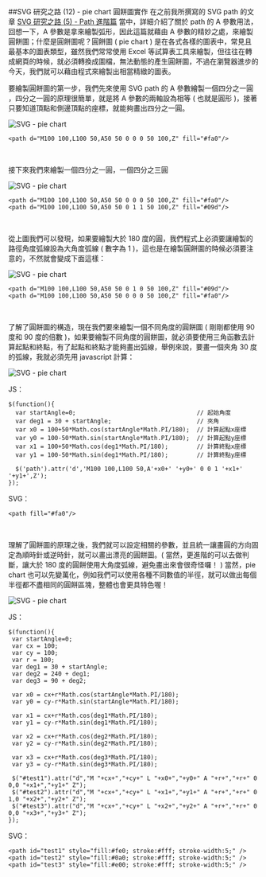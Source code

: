 ##SVG 研究之路 (12) - pie chart 圓餅圖實作
在之前我所撰寫的 SVG path 的文章 [SVG 研究之路 (5) - Path 進階篇](http://www.oxxostudio.tw/articles/201406/svg-05-path-2.html) 當中，詳細介紹了關於 path 的 A 參數用法，回想一下，A 參數是拿來繪製弧形，因此這篇就藉由 A 參數的精妙之處，來繪製圓餅圖；什麼是圓餅圖呢？圓餅圖 ( pie chart ) 是在各式各樣的圖表中，常見且最基本的圖表類型，雖然我們常常使用 Excel 等試算表工具來繪製，但往往在轉成網頁的時候，就必須轉換成圖檔，無法動態的產生圓餅圖，不過在瀏覽器進步的今天，我們就可以藉由程式來繪製出相當精緻的圖表。

要繪製圓餅圖的第一步，我們先來使用 SVG path 的 A 參數繪製一個四分之一圓	，四分之一圓的原理很簡單，就是將 A 參數的兩軸設為相等 ( 也就是圓形 )，接著只要知道頂點和側邊頂點的座標，就能夠畫出四分之一圓。  

![SVG - pie chart](https://lh3.googleusercontent.com/-Zpt9DDQ6alA/U6mPtG-N7NI/AAAAAAAA46U/6LBhFd6frvo/s800/20140623_1_02.png)

    <path d="M100 100,L100 50,A50 50 0 0 0 50 100,Z" fill="#fa0"/>
<Br/>

接下來我們來繪製一個四分之一圓，一個四分之三圓  

![SVG - pie chart](https://lh5.googleusercontent.com/-1xMA03yVSiU/U6mPtF_nXKI/AAAAAAAA46Y/4P3DgclIk_E/s000/20140623_1_03.png)


    <path d="M100 100,L100 50,A50 50 0 0 0 50 100,Z" fill="#fa0"/>
    <path d="M100 100,L100 50,A50 50 0 1 1 50 100,Z" fill="#09d"/>
<br/>

從上圖我們可以發現，如果要繪製大於 180 度的圓，我們程式上必須要讓繪製的路徑角度弧線設為大角度弧線 ( 數字為 1 )，這也是在繪製圓餅圖的時候必須要注意的，不然就會變成下面這樣：   

![SVG - pie chart](https://lh6.googleusercontent.com/-2Crjy4lMdWk/U6mQp42hVnI/AAAAAAAA46g/JhhtXGDtV_M/s000/20140623_1_04.png)

    <path d="M100 100,L100 50,A50 50 0 1 0 50 100,Z" fill="#09d"/>
    <path d="M100 100,L100 50,A50 50 0 0 0 50 100,Z" fill="#fa0"/>
<br/>

了解了圓餅圖的構造，現在我們要來繪製一個不同角度的圓餅圖 ( 剛剛都使用 90 度和 90 度的倍數 )，如果要繪製不同角度的圓餅圖，就必須要使用三角函數去計算起點和終點，有了起點和終點才能夠畫出弧線，舉例來說，要畫一個夾角 30 度的弧線，我就必須先用 javascript 計算：  

![SVG - pie chart](https://lh6.googleusercontent.com/-34WolE6GNS4/U6mUDGi4qOI/AAAAAAAA46w/oNxUkwWM8a0/s000/20140623_1_05.png)

JS：

    $(function(){ 
      var startAngle=0;                                  // 起始角度
      var deg1 = 30 + startAngle;                        // 夾角
      var x0 = 100+50*Math.cos(startAngle*Math.PI/180);  // 計算起點x座標
      var y0 = 100-50*Math.sin(startAngle*Math.PI/180);  // 計算起點y座標
      var x1 = 100+50*Math.cos(deg1*Math.PI/180);        // 計算終點x座標
      var y1 = 100-50*Math.sin(deg1*Math.PI/180);        // 計算終點y座標   
      
      $('path').attr('d','M100 100,L100 50,A'+x0+' '+y0+' 0 0 1 '+x1+' '+y1+',Z');  
    });

SVG：

	<path fill="#fa0"/>
<br/>

理解了圓餅圖的原理之後，我們就可以設定相關的參數，並且統一讓畫圓的方向固定為順時針或逆時針，就可以畫出漂亮的圓餅圖。( 當然，更進階的可以去做判斷，讓大於 180 度的圓餅使用大角度弧線，避免畫出來會很奇怪囉！ ) 當然，pie chart 也可以先變萬化，例如我們可以使用各種不同數值的半徑，就可以做出每個半徑都不盡相同的圓餅區塊，整體也會更具特色喔！

![SVG - pie chart](https://lh3.googleusercontent.com/-Na5ePGvCG5E/U6mVZ08OjzI/AAAAAAAA468/0d8NtxJNq5g/s000/20140623_1_06.png)

JS：

	$(function(){ 
	 var startAngle=0;
	 var cx = 100;
	 var cy = 100;
	 var r = 100;
	 var deg1 = 30 + startAngle;
	 var deg2 = 240 + deg1;
	 var deg3 = 90 + deg2;
	
	 var x0 = cx+r*Math.cos(startAngle*Math.PI/180);
	 var y0 = cy-r*Math.sin(startAngle*Math.PI/180);
	
	 var x1 = cx+r*Math.cos(deg1*Math.PI/180); 
	 var y1 = cy-r*Math.sin(deg1*Math.PI/180); 
	
	 var x2 = cx+r*Math.cos(deg2*Math.PI/180); 
	 var y2 = cy-r*Math.sin(deg2*Math.PI/180); 
	
	 var x3 = cx+r*Math.cos(deg3*Math.PI/180); 
	 var y3 = cy-r*Math.sin(deg3*Math.PI/180); 
	
	 $("#test1").attr("d","M "+cx+","+cy+" L "+x0+","+y0+" A "+r+","+r+" 0 0,0 "+x1+","+y1+" Z");
	 $("#test2").attr("d","M "+cx+","+cy+" L "+x1+","+y1+" A "+r+","+r+" 0 1,0 "+x2+","+y2+" Z");
	 $("#test3").attr("d","M "+cx+","+cy+" L "+x2+","+y2+" A "+r+","+r+" 0 0,0 "+x3+","+y3+" Z");
	});

SVG：

	<path id="test1" style="fill:#fe0; stroke:#fff; stroke-width:5;" />
	<path id="test2" style="fill:#0a0; stroke:#fff; stroke-width:5;" />
	<path id="test3" style="fill:#e00; stroke:#fff; stroke-width:5;" />